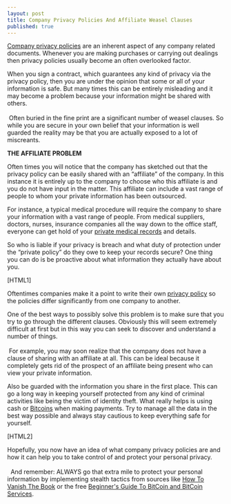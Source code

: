 ```yaml
---
layout: post
title: Company Privacy Policies And Affiliate Weasel Clauses
published: true
---
```

<p><a title="company privacy policies" href="http://www.howtovanish.com/2012/06/company-privacy-policies/" target="_blank">Company privacy policies</a> are an inherent aspect of any company related documents. Whenever you are making purchases or carrying out dealings then privacy policies usually become an often overlooked factor.</p>
<p>When you sign a contract, which guarantees any kind of privacy via the privacy policy, then you are under the opinion that some or all of your information is safe. But many times this can be entirely misleading and it may become a problem because your information might be shared with others. <br/><br/> Often buried in the fine print are a significant number of weasel clauses. So while you are secure in your own belief that your information is well guarded the reality may be that you are actually exposed to a lot of miscreants.</p>
<p><strong>THE AFFILIATE PROBLEM</strong></p>
<p>Often times you will notice that the company has sketched out that the privacy policy can be easily shared with an “affiliate” of the company. In this instance it is entirely up to the company to choose who this affiliate is and you do not have input in the matter. This affiliate can include a vast range of people to whom your private information has been outsourced.</p>
<p>For instance, a typical medical procedure will require the company to share your information with a vast range of people. From medical suppliers, doctors, nurses, insurance companies all the way down to the office staff, everyone can get hold of your <a title="privacy of medical records" href="http://www.howtovanish.com/2012/05/privacy-of-medical-records">private medical records</a> and details.</p>
<p>So who is liable if your privacy is breach and what duty of protection under the “private policy” do they owe to keep your records secure? One thing you can do is be proactive about what information they actually have about you.</p>
<p>[HTML1]</p>
<p>Oftentimes companies make it a point to write their own <a title="privacy policy" href="http://www.howtovanish.com/2009/12/privacy-policies-a-misleading-misnomer/">privacy policy</a> so the policies differ significantly from one company to another.</p>
<p>One of the best ways to possibly solve this problem is to make sure that you try to go through the different clauses. Obviously this will seem extremely difficult at first but in this way you can seek to discover and understand a number of things. <br/><br/> For example, you may soon realize that the company does not have a clause of sharing with an affiliate at all. This can be ideal because it completely gets rid of the prospect of an affiliate being present who can view your private information.</p>
<p>Also be guarded with the information you share in the first place. This can go a long way in keeping yourself protected from any kind of criminal activities like being the victim of identity theft. What really helps is using cash or <a title="How To Obtain Financial Privacy Through Using BitCoin" href="http://www.howtovanish.com/2012/04/bitcoin-how-to-obtain-financial-privacy/">Bitcoins</a> when making payments. Try to manage all the data in the best way possible and always stay cautious to keep everything safe for yourself.</p>
<p>[HTML2]</p>
<p>Hopefully, you now have an idea of what company privacy policies are and how it can help you to take control of and protect your personal privacy.<br/><br/>  And remember: ALWAYS go that extra mile to protect your personal information by implementing stealth tactics from sources like <a title="Privacy" href="http://www.howtovanish.com/products/how-to-vanish-book/">How To Vanish The Book</a> or the free <a title="beginner's guide to bitcoin and bitcoin services" href="https://www.coindl.com/page/item/242" target="_blank">Beginner's Guide To BitCoin and BitCoin Services</a>.</p>
